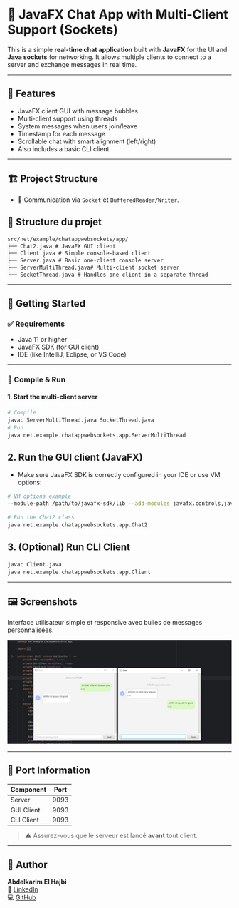 # 💬 JavaFX Chat App with Multi-Client Support (Sockets)

This is a simple **real-time chat application** built with **JavaFX** for the UI and **Java sockets** for networking. It allows multiple clients to connect to a server and exchange messages in real time.

---

## 📌 Features

- JavaFX client GUI with message bubbles
- Multi-client support using threads
- System messages when users join/leave
- Timestamp for each message
- Scrollable chat with smart alignment (left/right)
- Also includes a basic CLI client

---

## 🏗️ Project Structure


- 🔌 Communication via `Socket` et `BufferedReader/Writer`.


## 📁 Structure du projet
```
src/net/example/chatappwebsockets/app/
├── Chat2.java # JavaFX GUI client
├── Client.java # Simple console-based client
├── Server.java # Basic one-client console server
├── ServerMultiThread.java# Multi-client socket server
└── SocketThread.java # Handles one client in a separate thread
```

---

## 🚀 Getting Started

### ✅ Requirements

- Java 11 or higher
- JavaFX SDK (for GUI client)
- IDE (like IntelliJ, Eclipse, or VS Code)

---

### 🔧 Compile & Run

#### 1. Start the multi-client server

```bash
# Compile
javac ServerMultiThread.java SocketThread.java
# Run
java net.example.chatappwebsockets.app.ServerMultiThread
```
## 2. Run the GUI client (JavaFX)
- Make sure JavaFX SDK is correctly configured in your IDE or use VM options:
```bash
# VM options example
--module-path /path/to/javafx-sdk/lib --add-modules javafx.controls,javafx.fxml
```
```bash
# Run the Chat2 class
java net.example.chatappwebsockets.app.Chat2
```
## 3. (Optional) Run CLI Client
```bash
javac Client.java
java net.example.chatappwebsockets.app.Client
```
---

## 🖼️ Screenshots

Interface utilisateur simple et responsive avec bulles de messages personnalisées.

![Chat UI Screenshot](screenshoots/screen.PNG)

---

## 🔌 Port Information

| Component    | Port |
|--------------|------|
| Server       | 9093 |
| GUI Client   | 9093 |
| CLI Client   | 9093 |

> ⚠️ Assurez-vous que le serveur est lancé **avant** tout client.

---

## 👤 Author

**Abdelkarim El Hajbi**  
📧 [LinkedIn](https://www.linkedin.com/in/abdelkarim-el-hajbi)  
💻 [GitHub](https://github.com/abdelkarimelhajbi)
